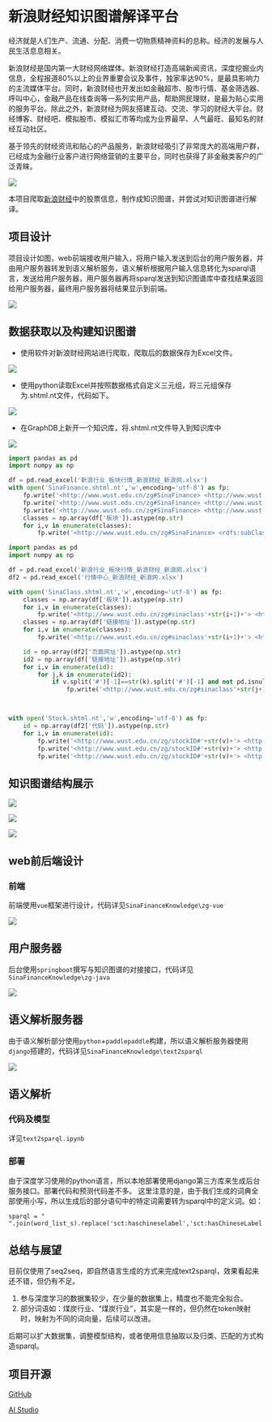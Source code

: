# 新浪财经知识图谱解译平台

经济就是人们生产、流通、分配、消费一切物质精神资料的总称。经济的发展与人民生活息息相关。

新浪财经是国内第一大财经网络媒体。新浪财经打造高端新闻资讯，深度挖掘业内信息，全程报道80%以上的业界重要会议及事件，独家率达90%，是最具影响力的主流媒体平台。同时，新浪财经也开发出如金融超市、股市行情、基金筛选器、呼叫中心，金融产品在线查询等一系列实用产品，帮助网民理财，是最为贴心实用的服务平台。除此之外，新浪财经为网友搭建互动、交流、学习的财经大平台。财经博客、财经吧、模拟股市、模拟汇市等均成为业界最早、人气最旺、最知名的财经互动社区。

基于领先的财经资讯和贴心的产品服务，新浪财经吸引了非常庞大的高端用户群，已经成为金融行业客户进行网络营销的主要平台，同时也获得了非金融类客户的广泛青睐。

![](https://ai-studio-static-online.cdn.bcebos.com/eaa24b2b52ac4b6cb2972e494cb3090e1cfac0165ff841b89585ab7575106b94)

本项目爬取[新浪财经](https://finance.sina.com.cn/)中的股票信息，制作成知识图谱，并尝试对知识图谱进行解译。


## 项目设计

项目设计如图，web前端接收用户输入，将用户输入发送到后台的用户服务器，并由用户服务器转发到语义解析服务，语义解析根据用户输入信息转化为sparql语言，发送给用户服务器，用户服务器再将sparql发送到知识图谱库中查找结果返回给用户服务器，最终用户服务器将结果显示到前端。

![](https://ai-studio-static-online.cdn.bcebos.com/0dfee6430994488a8d3a3a8ca7b93e463fc97760baee4f27872cc59a2c0bb6fa)


## 数据获取以及构建知识图谱

* 使用软件对新浪财经网站进行爬取，爬取后的数据保存为Excel文件。

![](https://ai-studio-static-online.cdn.bcebos.com/6f0d1f871db84d6bab6f60f5603a8ea2db02a8ee3664485781d15e1ce79eede8)

* 使用python读取Excel并按照数据格式自定义三元组，将三元组保存为.shtml.nt文件，代码如下。

![](https://ai-studio-static-online.cdn.bcebos.com/c20621afdc694bc990103b27a8f098888b961ba4b9744dfca51b117ca31ee1d0)


* 在GraphDB上新开一个知识库，将.shtml.nt文件导入到知识库中

![](https://ai-studio-static-online.cdn.bcebos.com/7a15d970c2ed4ba69445ab2d696cb5f4258c4be0ab9041ba91e3e3504a4727b5)




```python
import pandas as pd
import numpy as np

df = pd.read_excel('新浪行业_板块行情_新浪财经_新浪网.xlsx')
with open('SinaFinance.shtml.nt','w',encoding='utf-8') as fp:
    fp.write('<http://www.wust.edu.cn/zg#SinaFinance> <http://www.wust.edu.cn/zg/sct#hasEnglishLabel> "Sina Finance".\n')
    fp.write('<http://www.wust.edu.cn/zg#SinaFinance> <http://www.wust.edu.cn/zg/sct#hasChineseLabel> "新浪财经".\n')
    fp.write('<http://www.wust.edu.cn/zg#SinaFinance> <http://www.wust.edu.cn/zg/sct#hasUrl> "http://finance.sina.com.cn/".\n')
    classes = np.array(df['板块']).astype(np.str)
    for i,v in enumerate(classes):
        fp.write('<http://www.wust.edu.cn/zg#SinaFinance> <rdfs:subClassOf> <http://www.wust.edu.cn/zg#sinaclass'+str(i+1)+'>.\n')

```


```python
import pandas as pd
import numpy as np

df = pd.read_excel('新浪行业_板块行情_新浪财经_新浪网.xlsx')
df2 = pd.read_excel('行情中心_新浪财经_新浪网.xlsx')

with open('SinaClass.shtml.nt','w',encoding='utf-8') as fp:
    classes = np.array(df['板块']).astype(np.str)
    for i,v in enumerate(classes):
        fp.write('<http://www.wust.edu.cn/zg#sinaclass'+str(i+1)+'> <http://www.wust.edu.cn/zg/sct#hasChineseLabel> "'+v+'".\n')
    classes = np.array(df['链接地址']).astype(np.str)
    for i,v in enumerate(classes):
        fp.write('<http://www.wust.edu.cn/zg#sinaclass'+str(i+1)+'> <http://www.wust.edu.cn/zg/sct#hasUrl> "'+v+'".\n')

    id = np.array(df2['页面网址']).astype(np.str)
    id2 = np.array(df['链接地址']).astype(np.str)
    for i,v in enumerate(id):
        for j,k in enumerate(id2):
            if v.split('#')[-1]==str(k).split('#')[-1] and not pd.isnull(df2.loc[i,'代码']):
                fp.write('<http://www.wust.edu.cn/zg#sinaclass'+str(j+1)+'> <rdfs:subClassOf> <http://www.wust.edu.cn/zg/stockID#'+str(df2.loc[i,'代码'])+'>.\n')



with open('Stock.shtml.nt','w',encoding='utf-8') as fp:
    id = np.array(df2['代码']).astype(np.str)
    for i,v in enumerate(id):
        fp.write('<http://www.wust.edu.cn/zg/stockID#'+str(v)+'> <http://www.wust.edu.cn/zg/sct#ID> "'+str(v)+'".\n')
        fp.write('<http://www.wust.edu.cn/zg/stockID#'+str(v)+'> <http://www.wust.edu.cn/zg/sct#hasChineseLabel> "'+str(df2.loc[i,'名称'])+'".\n')
        fp.write('<http://www.wust.edu.cn/zg/stockID#'+str(v)+'> <http://www.wust.edu.cn/zg/sct#hasUrl> "'+str(df2.loc[i,'代码_链接'])+'".\n')
```

## 知识图谱结构展示


![](https://ai-studio-static-online.cdn.bcebos.com/2aa5080dfb0b46f58d90b9e2961236a7ed97339a74cb47208b9dc58a99fe224a)

![](https://ai-studio-static-online.cdn.bcebos.com/3b985398db7e44b884456ca2718615b7ecaa175b9bcd44cba9430fe34c9ac146)

![](https://ai-studio-static-online.cdn.bcebos.com/a48506f65d8645849404acf54052229f261407dadb1f4fd68702273c9240efbc)


## web前后端设计

### 前端

前端使用`vue`框架进行设计，代码详见`SinaFinanceKnowledge\zg-vue`

![](https://ai-studio-static-online.cdn.bcebos.com/b4aa673ab4ae46a5838c344a1cbc989a7ffcde723dbb46729192785724d0d08f)


## 用户服务器

后台使用`springboot`撰写与知识图谱的对接接口，代码详见`SinaFinanceKnowledge\zg-java`

![](https://ai-studio-static-online.cdn.bcebos.com/8a60665fda7e44099aceda50d13a0a3c9c369ce2e5944f80af9134acdd6031d4)

## 语义解析服务器

由于语义解析部分使用`python`+`paddlepaddle`构建，所以语义解析服务器使用`django`搭建的，代码详见`SinaFinanceKnowledge\text2sparql`

![](https://ai-studio-static-online.cdn.bcebos.com/00b8794aea41438088293869c676670b21105864edec41a6a186c58ef58c26dc)


## 语义解析

### 代码及模型

详见`text2sparql.ipynb`

### 部署

由于深度学习使用的python语言，所以本地部署使用django第三方库来生成后台服务接口。部署代码和预测代码差不多。
这里注意的是，由于我们生成的词典全部使用小写，所以生成后的部分语句中的特定词需要转为sparql中的定义词。如：
```
sparql = " ".join(word_list_s).replace('sct:haschineselabel','sct:hasChineseLabel').replace('sct:id','sct:ID').replace('zg:sinafinance','zg:SinaFinance')
```

## 总结与展望

目前仅使用了seq2seq，即自然语言生成的方式来完成text2sparql，效果看起来还不错，但仍有不足。

1. 参与深度学习的数据集较少，在少量的数据集上，精度也不能完全拟合。
1. 部分词语如：煤炭行业、“煤炭行业”，其实是一样的，但仍然在token映射时，映射为不同的词向量，后续可以改进。

后期可以扩大数据集，调整模型结构，或者使用信息抽取以及归类、匹配的方式构造sparql。


## 项目开源

[GitHub](https://github.com/Shelly111111/SinaFinanceKnowledge)

[AI Studio](https://aistudio.baidu.com/aistudio/projectdetail/4247914)
